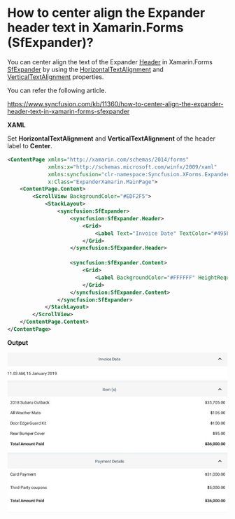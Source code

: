 # How to center align the Expander header text in Xamarin.Forms (SfExpander)?

You can center align the text of the Expander [Header](https://help.syncfusion.com/cr/cref_files/xamarin/Syncfusion.Expander.XForms~Syncfusion.XForms.Expander.SfExpander~Header.html?) in Xamarin.Forms [SfExpander](https://help.syncfusion.com/xamarin/expander/getting-started?) by using the [HorizontalTextAlignment](https://docs.microsoft.com/en-us/dotnet/api/xamarin.forms.label.horizontaltextalignment?view=xamarin-forms) and [VerticalTextAlignment](https://docs.microsoft.com/en-us/dotnet/api/xamarin.forms.label.verticaltextalignment?view=xamarin-forms) properties.

You can refer the following article.

https://www.syncfusion.com/kb/11360/how-to-center-align-the-expander-header-text-in-xamarin-forms-sfexpander 


**XAML**

Set **HorizontalTextAlignment** and **VerticalTextAlignment** of the header label to **Center**.

``` xml
<ContentPage xmlns="http://xamarin.com/schemas/2014/forms"
             xmlns:x="http://schemas.microsoft.com/winfx/2009/xaml"
             xmlns:syncfusion="clr-namespace:Syncfusion.XForms.Expander;assembly=Syncfusion.Expander.XForms"
             x:Class="ExpanderXamarin.MainPage">
    <ContentPage.Content>
        <ScrollView BackgroundColor="#EDF2F5">
            <StackLayout>
                <syncfusion:SfExpander>
                    <syncfusion:SfExpander.Header>
                        <Grid>
                            <Label Text="Invoice Date" TextColor="#495F6E" VerticalTextAlignment="Center" HorizontalTextAlignment="Center"/>
                        </Grid>
                    </syncfusion:SfExpander.Header>
 
                    <syncfusion:SfExpander.Content>
                        <Grid>
                            <Label BackgroundColor="#FFFFFF" HeightRequest="50" Text="11.03 AM, 15 January 2019" TextColor="#303030" VerticalTextAlignment="Center" />
                        </Grid>
                    </syncfusion:SfExpander.Content>
                </syncfusion:SfExpander>
            </StackLayout>
        </ScrollView>
    </ContentPage.Content>
</ContentPage>
```
**Output**

![HeaderCenterAlign](https://github.com/SyncfusionExamples/expander-header-center-align-xamarin/blob/master/ScreenShots/HeaderCenterAlign.jpg)
